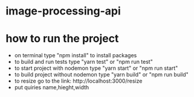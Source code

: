 # image-processing-api

# how to run the project

- on terminal type "npm install" to install packages
- to build and run tests type "yarn test" or "npm run test"
- to start project with nodemon type "yarn start" or "npm run start"
- to build project without nodemon type "yarn build" or "npm run build"
- to resize go to the link: http://localhost:3000/resize
- put quiries name,hieght,width
